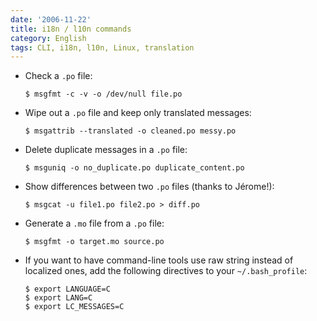 ```yaml
---
date: '2006-11-22'
title: i18n / l10n commands
category: English
tags: CLI, i18n, l10n, Linux, translation
---
```


- Check a `.po` file:

  ```shell-session
  $ msgfmt -c -v -o /dev/null file.po
  ```

- Wipe out a `.po` file and keep only translated messages:

  ```shell-session
  $ msgattrib --translated -o cleaned.po messy.po
  ```

- Delete duplicate messages in a `.po` file:

  ```shell-session
  $ msguniq -o no_duplicate.po duplicate_content.po
  ```

- Show differences between two `.po` files (thanks to Jérome!):

  ```shell-session
  $ msgcat -u file1.po file2.po > diff.po
  ```

- Generate a `.mo` file from a `.po` file:

  ```shell-session
  $ msgfmt -o target.mo source.po
  ```

- If you want to have command-line tools use raw string instead of localized ones, add the following directives to your `~/.bash_profile`:

  ```shell-session
  $ export LANGUAGE=C
  $ export LANG=C
  $ export LC_MESSAGES=C
  ```
